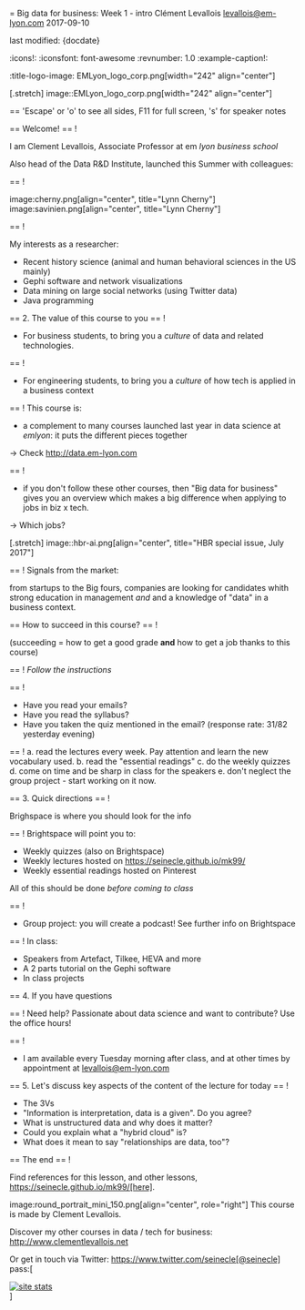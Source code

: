 = Big data for business: Week 1 - intro
Clément Levallois <levallois@em-lyon.com>
2017-09-10

last modified: {docdate}

:icons!:
:iconsfont:   font-awesome
:revnumber: 1.0
:example-caption!:

:title-logo-image: EMLyon_logo_corp.png[width="242" align="center"]

[.stretch]
image::EMLyon_logo_corp.png[width="242" align="center"]


==  'Escape' or 'o' to see all sides, F11 for full screen, 's' for speaker notes


==  Welcome!
==  !

I am Clement Levallois, Associate Professor at em *lyon business school*

Also head of the Data R&D Institute, launched this Summer with colleagues:

==  !

image:cherny.png[align="center", title="Lynn Cherny"] image:savinien.png[align="center", title="Lynn Cherny"]

==  !

My interests as a researcher:

- Recent history science (animal and human behavioral sciences in the US mainly)
- Gephi software and network visualizations
- Data mining on large social networks (using Twitter data)
- Java programming

==  2. The value of this course to you
==  !

- For business students, to bring you a *culture* of data and related technologies.

==  !
- For engineering students, to bring you a *culture* of how tech is applied in a business context

==  !
This course is:

- a complement to many courses launched last year in data science at *emlyon*: it puts the different pieces together

-> Check http://data.em-lyon.com

==  !
- if you don't follow these other courses, then "Big data for business" gives you an overview which makes a big difference when applying to jobs in biz x tech.

-> Which jobs?

[.stretch]
image::hbr-ai.png[align="center", title="HBR special issue, July 2017"]


==  !
Signals from the market:

from startups to the Big fours, companies are looking for candidates whith strong education in management *and* and a knowledge of "data" in a business context.


==  How to succeed in this course?
==  !

(succeeding = how to get a good grade __and__ how to get a job thanks to this course)

==  !
*Follow the instructions*

==  !

- Have you read your emails?
- Have you read the syllabus?
- Have you taken the quiz mentioned in the email? (response rate: 31/82 yesterday evening)


==  !
a. read the lectures every week. Pay attention and learn the new vocabulary used.
b. read the "essential readings"
c. do the weekly quizzes
d. come on time and be sharp in class for the speakers
e. don't neglect the group project - start working on it now.

==  3. Quick directions
==  !

Brighspace is where you should look for the info

==  !
Brightspace will point you to:

- Weekly quizzes (also on Brightspace)
- Weekly lectures hosted on https://seinecle.github.io/mk99/
- Weekly essential readings hosted on Pinterest

All of this should be done *before coming to class*

==  !
- Group project: you will create a podcast! See further info on Brightspace

==  !
In class:

- Speakers from Artefact, Tilkee, HEVA and more
- A 2 parts tutorial on the Gephi software
- In class projects


==  4. If you have questions

==  !
Need help? Passionate about data science and want to contribute? Use the office hours!

==  !
- I am available every Tuesday morning after class, and at other times by appointment at levallois@em-lyon.com




==  5. Let's discuss key aspects of the content of the lecture for today
==  !

- The 3Vs
- "Information is interpretation, data is a given". Do you agree?
- What is unstructured data and why does it matter?
- Could you explain what a "hybrid cloud" is?
- What does it mean to say "relationships are data, too"?

==  The end
==  !

Find references for this lesson, and other lessons, https://seinecle.github.io/mk99/[here].

image:round_portrait_mini_150.png[align="center", role="right"]
This course is made by Clement Levallois.

Discover my other courses in data / tech for business: http://www.clementlevallois.net

Or get in touch via Twitter: https://www.twitter.com/seinecle[@seinecle]
pass:[    <!-- Start of StatCounter Code for Default Guide -->
    <script type="text/javascript">
        var sc_project = 11411204;
        var sc_invisible = 1;
        var sc_security = "11411204";
        var scJsHost = (("https:" == document.location.protocol) ?
            "https://secure." : "http://www.");
        document.write("<sc" + "ript type='text/javascript' src='" +
            scJsHost +
            "statcounter.com/counter/counter.js'></" + "script>");
    </script>
    <noscript><div class="statcounter"><a title="site stats"
    href="http://statcounter.com/" target="_blank"><img
    class="statcounter"
    src="//c.statcounter.com/11411204/0/11411204/1/" alt="site
    stats"></a></div></noscript>
    <!-- End of StatCounter Code for Default Guide -->]
